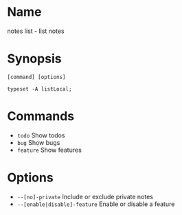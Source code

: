 # Name

notes list - list notes

# Synopsis

```
[command] [options]
```

```zsh-locals
typeset -A listLocal;
```

# Commands

* `todo` Show todos
* `bug` Show bugs
* `feature` Show features

# Options

* `--[no]-private` Include or exclude private notes
* `--[enable|disable]-feature` Enable or disable a feature
